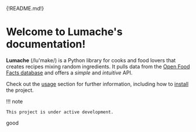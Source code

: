 {!README.md!}

# Welcome to Lumache's documentation!

**Lumache** (/lu\'make/) is a Python library for cooks and food lovers
that creates recipes mixing random ingredients. It pulls data from the
[Open Food Facts database](https://world.openfoodfacts.org/) and offers
a *simple* and *intuitive* API.

Check out the [usage](usage) section for further information, including how to [install](usage#installation) the project.

!!! note

    This project is under active development.


good 